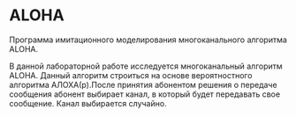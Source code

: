 # ALOHA
Программа имитационного моделирования многоканального алгоритма ALOHA.

В данной лабораторной работе исследуется многоканальный алгоритм ALOHA. Данный алгоритм строиться на основе вероятностного алгоритма
АЛОХА(p).После принятия абонентом решения о передаче сообщения абонент выбирает канал, в который будет передавать свое сообщение. Канал выбирается случайно.

